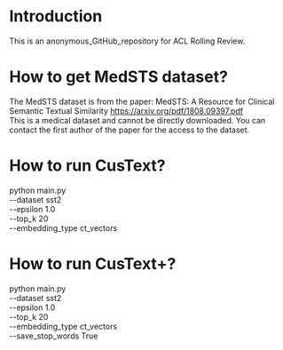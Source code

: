 # Introduction
This is an anonymous_GitHub_repository for ACL Rolling Review.

# How to get MedSTS dataset?
The MedSTS dataset is from the paper: MedSTS: A Resource for Clinical Semantic Textual Similarity https://arxiv.org/pdf/1808.09397.pdf \
This is a medical dataset and cannot be directly downloaded. You can contact the first author of the paper for the access to the dataset.

# How to run CusText?

 python main.py \
  --dataset sst2 \
  --epsilon 1.0 \
  --top_k 20 \
  --embedding_type ct_vectors 

# How to run CusText+?

 python main.py \
  --dataset sst2 \
  --epsilon 1.0 \
  --top_k 20 \
  --embedding_type ct_vectors \
  --save_stop_words True
